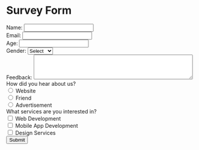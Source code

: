 <!DOCTYPE html>
<html lang="en">
<head>
    <meta charset="UTF-8">
    <meta name="viewport" content="width=device-width, initial-scale=1.0">
    <title>Survey Form</title>
    <link rel="stylesheet" href="css/styles.css">
</head>
<body>
    <div class="container">
        <h1>Survey Form</h1>
        <form id="survey-form">
            <div class="form-group">
                <label for="name">Name:</label>
                <input type="text" id="name" name="name" required>
            </div>
            <div class="form-group">
                <label for="email">Email:</label>
                <input type="email" id="email" name="email" required>
            </div>
            <div class="form-group">
                <label for="age">Age:</label>
                <input type="number" id="age" name="age" required>
            </div>
            <div class="form-group">
                <label for="gender">Gender:</label>
                <select id="gender" name="gender" required>
                    <option value="">Select</option>
                    <option value="male">Male</option>
                    <option value="female">Female</option>
                    <option value="other">Other</option>
                </select>
            </div>
            <div class="form-group">
                <label for="feedback">Feedback:</label>
                <textarea id="feedback" name="feedback" rows="4" cols="50"></textarea>
            </div>
            <div class="form-group">
                <label>How did you hear about us?</label><br>
                <input type="radio" id="hear-website" name="hear" value="website">
                <label for="hear-website">Website</label><br>
                <input type="radio" id="hear-friend" name="hear" value="friend">
                <label for="hear-friend">Friend</label><br>
                <input type="radio" id="hear-advertisement" name="hear" value="advertisement">
                <label for="hear-advertisement">Advertisement</label>
            </div>
            <div class="form-group">
                <label>What services are you interested in?</label><br>
                <input type="checkbox" id="service-webdev" name="services" value="webdev">
                <label for="service-webdev">Web Development</label><br>
                <input type="checkbox" id="service-mobiledev" name="services" value="mobiledev">
                <label for="service-mobiledev">Mobile App Development</label><br>
                <input type="checkbox" id="service-design" name="services" value="design">
                <label for="service-design">Design Services</label>
            </div>
            <button type="submit">Submit</button>
        </form>
    </div>
</body>
</html>


